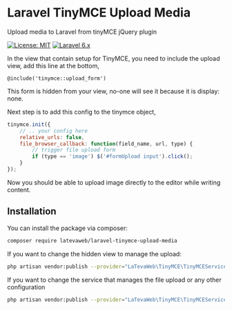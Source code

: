 # Laravel TinyMCE Upload Media

Upload media to Laravel from tinyMCE jQuery plugin

[![License: MIT](https://img.shields.io/badge/License-MIT-yellow.svg)](https://opensource.org/licenses/MIT)
[![Laravel 6.x](https://img.shields.io/badge/Laravel-6.x-orange.svg)](http://laravel.com)


In the view that contain setup for TinyMCE, you need to include the upload view, add this line at the bottom,

`@include('tinymce::upload_form')`

This form is hidden from your view, no-one will see it because it is display: none.

Next step is to add this config to the tinymce object,
```js
tinymce.init({
    // .. your config here
    relative_urls: false,
    file_browser_callback: function(field_name, url, type) {
        // trigger file upload form
        if (type == 'image') $('#formUpload input').click();
    }
});
```

Now you should be able to upload image directly to the editor while writing content.

## Installation

You can install the package via composer:

``` bash
composer require latevaweb/laravel-tinymce-upload-media
```

If you want to change the hidden view to manage the upload:
``` bash
php artisan vendor:publish --provider="LaTevaWeb\TinyMCE\TinyMCEServiceProvider" --tag=view
```

If you want to change the service that manages the file upload or any other configuration
``` bash
php artisan vendor:publish --provider="LaTevaWeb\TinyMCE\TinyMCEServiceProvider" --tag=config
```
